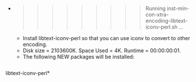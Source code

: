 * >>>>>>>>> Running inst-min-con-xtra-encoding-libtext-iconv-perl.sh ...
  * Install libtext-iconv-perl so that you can use iconv to convert to other encoding.
  * Disk size = 2103600K. Space Used = 4K. Runtime = 00:00:00:01.
  * The following NEW packages will be installed:
  ```bash
libtext-iconv-perl*
  ```
